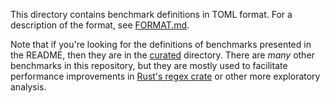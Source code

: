 This directory contains benchmark definitions in TOML format. For a description
of the format, see [FORMAT.md](../../FORMAT.md).

Note that if you're looking for the definitions of benchmarks presented in the
README, then they are in the [curated](curated) directory. There are _many_
other benchmarks in this repository, but they are mostly used to facilitate
performance improvements in [Rust's regex crate][rust-regex] or other more
exploratory analysis.

[rust-regex]: https://github.com/rust-lang/regex
